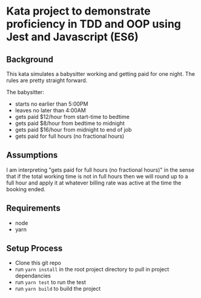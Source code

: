 # Kata project to demonstrate proficiency in TDD and OOP using Jest and Javascript (ES6)

## Background
This kata simulates a babysitter working and getting paid for one night. The rules are pretty straight forward.

The babysitter:

* starts no earlier than 5:00PM
* leaves no later than 4:00AM
* gets paid $12/hour from start-time to bedtime
* gets paid $8/hour from bedtime to midnight
* gets paid $16/hour from midnight to end of job
* gets paid for full hours (no fractional hours)

## Assumptions
  I am interpreting "gets paid for full hours (no fractional hours)" in the sense that if the total working time is not in full hours then we will round up to a full hour and apply it at whatever billing rate was active at the time the booking ended.

## Requirements

* node
* yarn

## Setup Process

* Clone this git repo
* run `yarn install` in the root project directory to pull in project dependancies
* run `yarn test` to run the test
* run `yarn build` to build the project
